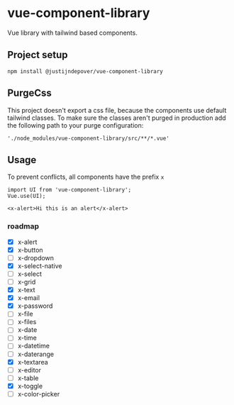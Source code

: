 # vue-component-library

Vue library with tailwind based components.

## Project setup

```
npm install @justijndepover/vue-component-library
```

## PurgeCss

This project doesn't export a css file, because the components use default tailwind classes. To make sure the classes aren't purged in production add the following path to your purge configuration:
```
'./node_modules/vue-component-library/src/**/*.vue'
```

## Usage

To prevent conflicts, all components have the prefix `x`

```vue
import UI from 'vue-component-library';
Vue.use(UI);

<x-alert>Hi this is an alert</x-alert>
```

### roadmap

-   [x] x-alert
-   [x] x-button
-   [ ] x-dropdown
-   [x] x-select-native
-   [ ] x-select
-   [ ] x-grid
-   [x] x-text
-   [x] x-email
-   [x] x-password
-   [ ] x-file
-   [ ] x-files
-   [ ] x-date
-   [ ] x-time
-   [ ] x-datetime
-   [ ] x-daterange
-   [x] x-textarea
-   [ ] x-editor
-   [ ] x-table
-   [x] x-toggle
-   [ ] x-color-picker
